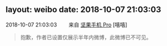 layout: weibo
date: 2018-10-07 21:03:03
---
2018-10-07 21:03:03  &nbsp;&nbsp;&nbsp;&nbsp;&nbsp;&nbsp; 来自 <a href="http://app.weibo.com/t/feed/Z4AgP" rel="nofollow">坚果手机 Pro</a>
[嘻嘻]
>  抱歉，作者已设置仅展示半年内微博，此微博已不可见。 ​​​
